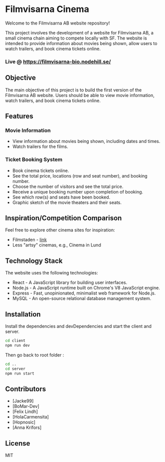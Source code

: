 # Filmvisarna Cinema

Welcome to the Filmvisarna AB website repository!

This project involves the development of a website for Filmvisarna AB, a small cinema chain aiming to compete locally with SF. The website is intended to provide information about movies being shown, allow users to watch trailers, and book cinema tickets online.

### Live @ https://filmvisarna-bio.nodehill.se/

## Objective

The main objective of this project is to build the first version of the Filmvisarna AB website. Users should be able to view movie information, watch trailers, and book cinema tickets online.

## Features

### Movie Information

- View information about movies being shown, including dates and times.
- Watch trailers for the films.

### Ticket Booking System

- Book cinema tickets online.
- See the total price, locations (row and seat number), and booking number.
- Choose the number of visitors and see the total price.
- Receive a unique booking number upon completion of booking.
- See which row(s) and seats have been booked.
- Graphic sketch of the movie theaters and their seats.

## Inspiration/Competition Comparison

Feel free to explore other cinema sites for inspiration:

- Filmstaden - [link](https://www.filmstaden.se/)
- Less "artsy" cinemas, e.g., Cinema in Lund

## Technology Stack

The website uses the following technologies:

- React - A JavaScript library for building user interfaces.
- Node.js - A JavaScript runtime built on Chrome's V8 JavaScript engine.
- Express - Fast, unopinionated, minimalist web framework for Node.js.
- MySQL - An open-source relational database management system.

## Installation

Install the dependencies and devDependencies and start the client and server.

```sh
cd client
npm run dev
```

Then go back to root folder :

```sh
cd ..
cd server
npm run start
```

## Contributors
- [Jacke99]
- [BoMar-Dev]
- [Felix Lindh]
- [HolaCarmensita]
- [Hopnosic]
- [Anna Krifors]

## License

MIT

